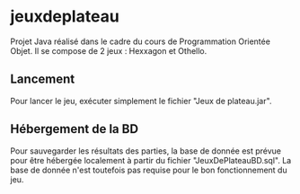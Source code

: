 # jeuxdeplateau

Projet Java réalisé dans le cadre du cours de Programmation Orientée Objet.
Il se compose de 2 jeux : Hexxagon et Othello.

## Lancement

Pour lancer le jeu, exécuter simplement le fichier "Jeux de plateau.jar".

## Hébergement de la BD

Pour sauvegarder les résultats des parties, la base de donnée est prévue pour être hébergée localement à partir du fichier "JeuxDePlateauBD.sql". La base de donnée n'est toutefois pas requise pour le bon fonctionnement du jeu.
